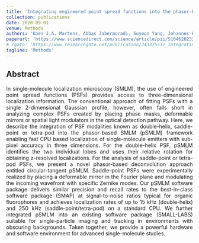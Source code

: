 ```yaml
---
title: 'Integrating engineered point spread functions into the phasor-based single-molecule localization microscopy framework'
collection: publications
date: 2020-09-01
venue: Methods
authors: 'Koen J.A. Martens, Abbas Jabermoradi, Suyeon Yang, Johannes Hohlbein'
paperurl: 'https://www.sciencedirect.com/science/article/pii/S1046202320301250'
# rgate: 'https://www.researchgate.net/publication/343375517_Integrating_engineered_point_spread_functions_into_the_phasor-based_single-molecule_localization_microscopy_framework'
tagline: 'Methods'
---
```


<h2> Abstract </h2>
<p align= "justify">
In single-molecule localization microscopy (SMLM), the use of engineered point spread functions (PSFs) provides access to three-dimensional localization information. The conventional approach of fitting PSFs with a single 2-dimensional Gaussian profile, however, often falls short in analyzing complex PSFs created by placing phase masks, deformable mirrors or spatial light modulators in the optical detection pathway. Here, we describe the integration of PSF modalities known as double-helix, saddle-point or tetra-pod into the phasor-based SMLM (pSMLM) framework enabling fast CPU based localization of single-molecule emitters with sub-pixel accuracy in three dimensions. For the double-helix PSF, pSMLM identifies the two individual lobes and uses their relative rotation for obtaining z-resolved localizations. For the analysis of saddle-point or tetra-pod PSFs, we present a novel phasor-based deconvolution approach entitled circular-tangent pSMLM. Saddle-point PSFs were experimentally realized by placing a deformable mirror in the Fourier plane and modulating the incoming wavefront with specific Zernike modes. Our pSMLM software package delivers similar precision and recall rates to the best-in-class software package (SMAP) at signal-to-noise ratios typical for organic fluorophores and achieves localization rates of up to 15 kHz (double-helix) and 250 kHz (saddle-point/tetra-pod) on a standard CPU. We further integrated pSMLM into an existing software package (SMALL-LABS) suitable for single-particle imaging and tracking in environments with obscuring backgrounds. Taken together, we provide a powerful hardware and software environment for advanced single-molecule studies.